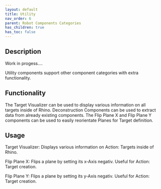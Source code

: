 ```yaml
---
layout: default
title: Utility
nav_order: 6
parent: Robot Components Categories
has_children: true
has_toc: false
---
```


## Description

Work in progess....

Utility components support other component categories with extra functionality.

## Functionality

The Target Visualizer can be used to display various information on all targets inside of Rhino. Deconstruction Components can be used to extract data from already existing components. The Flip Plane X and Flip Plane Y components can be used to easily reorientate Planes for Target definition.

## Usage

Target Visualizer: Displays various information on Action: Targets inside of Rhino.

Flip Plane X: Flips a plane by setting its x-Axis negativ. Useful for Action: Target creation.

Flip Plane Y: Flips a plane by setting its y-Axis negativ. Useful for Action: Target creation.